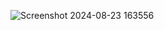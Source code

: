 ![Screenshot 2024-08-23 163556](https://github.com/user-attachments/assets/4a81faaa-b82e-4ae3-90d5-751aad5a6c49)

